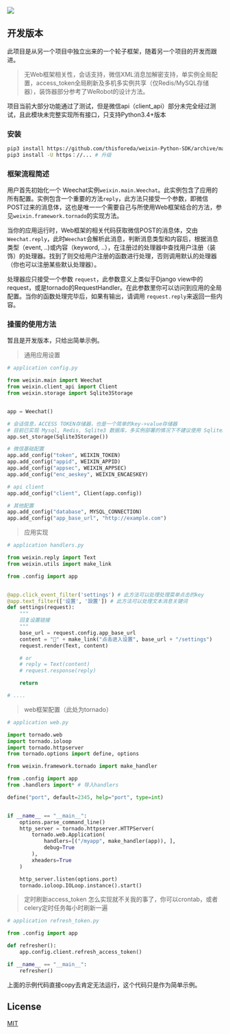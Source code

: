 
[![](https://img.shields.io/travis/thisforeda/weixin-SDK/master.svg?label=Travis%20build)](https://travis-ci.org/thisforeda/weixin-SDK)

## 开发版本

此项目是从另一个项目中独立出来的一个轮子框架，随着另一个项目的开发而跟进。

> 无Web框架相关性，会话支持，微信XML消息加解密支持，单实例全局配置，access_token全局刷新及多机多实例共享（仅Redis/MySQL存储器），装饰器部分参考了WeRobot的设计方法。

项目当前大部分功能通过了测试，但是微信api（client_api）部分未完全经过测试，且此模块未完整实现所有接口，只支持Python3.4+版本

### 安装
``` bash
pip3 install https://github.com/thisforeda/weixin-Python-SDK/archive/master.zip # 安装
pip3 install -U https：//... # 升级
```


### 框架流程简述

用户首先初始化一个 Weechat实例`weixin.main.Weechat`。此实例包含了应用的所有配置。实例包含一个重要的方法`reply`，此方法只接受一个参数，即微信POST过来的消息体，这也是唯一一个需要自己与所使用Web框架结合的方法，参见`weixin.framework.tornado`的实现方法。

当你的应用运行时，Web框架的相关代码获取微信POST的消息体，交由`Weechat.reply`，此时`Weechat`会解析此消息，判断消息类型和内容后，根据消息类型（event, ..)或内容（keyword, ..），在注册过的处理器中查找用户注册（装饰）的处理器。找到了则交给用户注册的函数进行处理，否则调用默认的处理器（你也可以注册某些默认处理器）。

处理器应只接受一个参数 `request`，此参数意义上类似于Django view中的request，或是tornado的RequestHandler。在此参数里你可以访问到应用的全局配置。当你的函数处理完毕后，如果有输出，请调用 `request.reply`来返回一些内容。


### 操蛋的使用方法
暂且是开发版本，只给出简单示例。

> 通用应用设置
``` python
# application config.py

from weixin.main import Weechat
from weixin.client_api import Client
from weixin.storage import Sqlite3Storage


app = Weechat()

# 会话信息，ACCESS TOKEN存储器，也是一个简单的key->value存储器
# 目前已实现 Mysql, Redis, Sqlite3 数据库，多实例部署的情况下不建议使用 Sqlite3 存储器
app.set_storage(Sqlite3Storage())

# 微信基础配置
app.add_config("token", WEIXIN_TOKEN)
app.add_config("appid", WEIXIN_APPID)
app.add_config("appsec", WEIXIN_APPSEC)
app.add_config("enc_aeskey", WEIXIN_ENCAESKEY)

# api client
app.add_config("client", Client(app.config))

# 其他配置
app.add_config("database", MYSQL_CONNECTION)
app.add_config("app_base_url", "http://example.com")
```
> 应用实现

``` python
# application handlers.py

from weixin.reply import Text
from weixin.utils import make_link

from .config import app


@app.click_event_filter('settings') # 此方法可以处理处理菜单点击的key
@app.text_filter(['设置', '設置']) # 此方法可以处理文本消息关键词
def settings(request):
    """
    回复设置链接
    """
    base_url = request.config.app_base_url
    content = "🔧" + make_link("点击进入设置", base_url + "/settings")
    request.render(Text, content)

    # or
    # reply = Text(content)
    # request.response(reply)

    return

# ....

```

> web框架配置（此处为tornado）
``` python
# application web.py

import tornado.web
import tornado.ioloop
import tornado.httpserver
from tornado.options import define, options

from weixin.framework.tornado import make_handler

from .config import app
from .handlers import* # 导入handlers

define("port", default=2345, help="port", type=int)


if __name__ == "__main__":
    options.parse_command_line()
    http_server = tornado.httpserver.HTTPServer(
        tornado.web.Application(
            handlers=[("/myapp", make_handler(app)), ],
            debug=True
        ),
        xheaders=True
    )

    http_server.listen(options.port)
    tornado.ioloop.IOLoop.instance().start()
```

> 定时刷新access_token
怎么实现就不关我的事了，你可以crontab，或者celery定时任务每小时刷新一遍
``` python
# application refresh_token.py

from .config import app

def refresher():
    app.config.client.refresh_access_token()

if __name__ == "__main__":
    refresher()
```

上面的示例代码直接copy去肯定无法运行，这个代码只是作为简单示例。

## License

[MIT](LICENSE)
